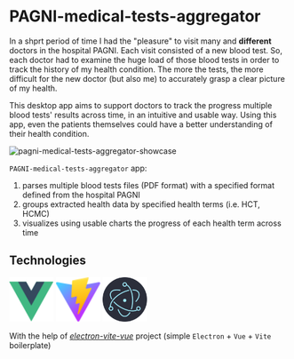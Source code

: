 # PAGNI-medical-tests-aggregator

In a shprt period of time I had the "pleasure" to visit many and **different** doctors in the hospital PAGNI. Each visit consisted of a new blood test. So, each doctor had to examine the huge load of those blood tests in order to track the history of my health condition. The more the tests, the more difficult for the new doctor (but also me) to accurately grasp a clear picture of my health.

This desktop app aims to support doctors to track the progress multiple blood tests' results across time, in an intuitive and usable way. Using this app, even the patients themselves could have a better understanding of their health condition.

![pagni-medical-tests-aggregator-showcase](https://github.com/gtopsis/PAGNI-medical-tests-aggregator/assets/11655698/8f059725-b06c-402d-bf28-34dafb15f98a)

`PAGNI-medical-tests-aggregator` app:

1. parses multiple blood tests files (PDF format) with a specified format defined from the hospital PAGNI
2. groups extracted health data by specified health terms (i.e. HCT, HCMC)
3. visualizes using usable charts the progress of each health term across time

## Technologies

<p float="left">
    <img src="./README-images/vue.svg"  width="80px" height="80px" alt="Vue">
    <img src="./README-images/vite.svg"  width="80px" height="80px" alt="Vite">
    <img src="./README-images/electron.svg"  width="80px" height="80px" alt="Electron framework">
</p>

With the help of [_electron-vite-vue_](https://github.com/electron-vite/electron-vite-vue) project (simple `Electron` + `Vue` + `Vite` boilerplate)
